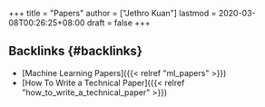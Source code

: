 +++
title = "Papers"
author = ["Jethro Kuan"]
lastmod = 2020-03-08T00:26:25+08:00
draft = false
+++

## Backlinks {#backlinks}

-   [Machine Learning Papers]({{< relref "ml_papers" >}})
-   [How To Write a Technical Paper]({{< relref "how_to_write_a_technical_paper" >}})
